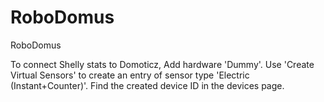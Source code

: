 # RoboDomus
RoboDomus


To connect Shelly stats to Domoticz, Add hardware 'Dummy'. 
Use 'Create Virtual Sensors' to create an entry of sensor type 'Electric (Instant+Counter)'.
Find the created device ID in the devices page.
